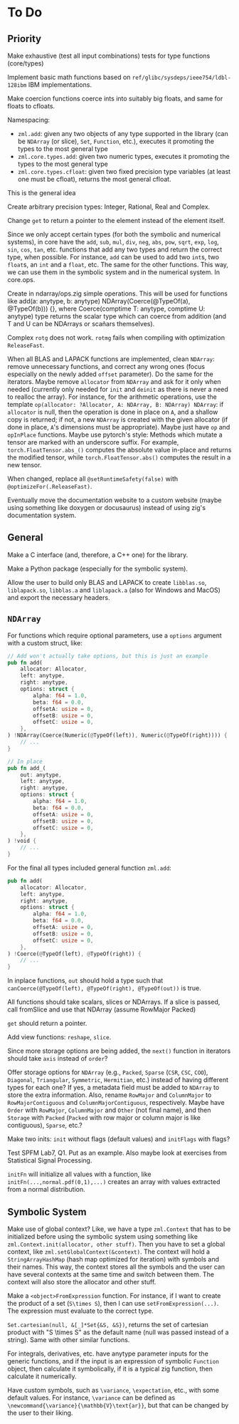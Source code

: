 # To Do

## Priority

Make exhaustive (test all input combinations) tests for type functions (core/types)

Implement basic math functions based on `ref/glibc/sysdeps/ieee754/ldbl-128ibm` IBM implementations.

Make coercion functions coerce ints into suitably big floats, and same for floats to cfloats.

Namespacing:

- `zml.add`: given any two objects of any type supported in the library (can be `NDArray` (or slice), `Set`, `Function`, etc.), executes it promoting the types to the most general type
- `zml.core.types.add`: given two numeric types, executes it promoting the types to the most general type
- `zml.core.types.cfloat`: given two fixed precision type variables (at least one must be cfloat), returns the most general cfloat.

This is the general idea

Create arbitrary precision types: Integer, Rational, Real and Complex.

Change `get` to return a pointer to the element instead of the element itself.

Since we only accept certain types (for both the symbolic and numerical systems), in core have the `add`, `sub`, `mul`, `div`, `neg`, `abs`, `pow`, `sqrt`, `exp`, `log`, `sin`, `cos`, `tan`, etc. functions that add any two types and return the correct type, when possible. For instance, `add` can be used to add two `int`s, two `float`s, an `int` and a `float`, etc. The same for the other functions. This way, we can use them in the symbolic system and in the numerical system. In core.ops.

Create in ndarray/ops.zig simple operations. This will be used for functions like add(a: anytype, b: anytype) NDArray(Coerce(@TypeOf(a), @TypeOf(b))) {}, where Coerce(comptime T: anytype, comptime U: anytype) type returns the scalar type which can coerce from addition (and T and U can be NDArrays or scañars themselves).

Complex `rotg` does not work. `rotmg` fails when compiling with optimization `ReleaseFast`.

When all BLAS and LAPACK functions are implemented, clean `NDArray`: remove unnecessary functions, and correct any wrong ones (focus especially on the newly added `offset` parameter). Do the same for the iterators. Maybe remove `allocator` from `NDArray` and ask for it only when needed (currently only needed for `init` and `deinit` as there is never a need to realloc the array). For instance, for the arithmetic operations, use the template `op(allocator: ?Allocator, A: NDArray, B: NDArray) NDArray`: if `allocator` is null, then the operation is done in place on `A`, and a shallow copy is returned; if not, a new `NDArray` is created with the given allocator (if done in place, `A`'s dimensions must be appropriate). Maybe just have `op` and `opInPlace` functions. Maybe use pytorch's style: Methods which mutate a tensor are marked with an underscore suffix. For example, `torch.FloatTensor.abs_()` computes the absolute value in-place and returns the modified tensor, while `torch.FloatTensor.abs()` computes the result in a new tensor.

When changed, replace all `@setRuntimeSafety(false)` with `@optimizeFor(.ReleaseFast)`.

Eventually move the documentation website to a custom website (maybe using something like doxygen or docusaurus) instead of using zig's documentation system.

## General

Make a C interface (and, therefore, a C++ one) for the library.

Make a Python package (especially for the symbolic system).

Allow the user to build only BLAS and LAPACK to create `libblas.so`, `liblapack.so`, `libblas.a` and `liblapack.a` (also for Windows and MacOS) and export the necessary headers.

## `NDArray`

For functions which require optional parameters, use a `options` argument with a custom struct, like:

```rs
// Add won't actually take options, but this is just an example
pub fn add(
    allocator: Allocator,
    left: anytype,
    right: anytype,
    options: struct {
        alpha: f64 = 1.0,
        beta: f64 = 0.0,
        offsetA: usize = 0,
        offsetB: usize = 0,
        offsetC: usize = 0,
    },
) !NDArray(Coerce(Numeric(@TypeOf(left)), Numeric(@TypeOf(right)))) {
    // ...
}

// In place
pub fn add_(
    out: anytype,
    left: anytype,
    right: anytype,
    options: struct {
        alpha: f64 = 1.0,
        beta: f64 = 0.0,
        offsetA: usize = 0,
        offsetB: usize = 0,
        offsetC: usize = 0,
    },
) !void {
    // ...
}
```

For the final all types included general function `zml.add`:

```rs
pub fn add(
    allocator: Allocator,
    left: anytype,
    right: anytype,
    options: struct {
        alpha: f64 = 1.0,
        beta: f64 = 0.0,
        offsetA: usize = 0,
        offsetB: usize = 0,
        offsetC: usize = 0,
    },
) !Coerce(@TypeOf(left), @TypeOf(right)) {
    // ...
}
```

In inplace functions, `out` should hold a type such that `canCoerce(@TypeOf(left), @TypeOf(right), @TypeOf(out))` is true.

All functions should take scalars, slices or NDArrays. If a slice is passed, call fromSlice and use that NDArray (assume RowMajor Packed)

`get` should return a pointer.

Add view functions: `reshape`, `slice`.

Since more storage options are being added, the `next()` function in iterators should take `axis` instead of `order`?

Offer storage options for `NDArray` (e.g., `Packed`, `Sparse` (`CSR`, `CSC`, `COO`), `Diagonal`, `Triangular`, `Symmetric`, `Hermitian`, etc.) instead of having different types for each one? If yes, a metadata field must be added to `NDArray` to store the extra information. Also, rename `RowMajor` and `ColumnMajor` to `RowMajorContiguous` and `ColumnMajorContiguous`, respectively. Maybe have `Order` with `RowMajor`, `ColumnMajor` and `Other` (not final name), and then `Storage` with `Packed` (`Packed` with row major or column major is like contiguous), `Sparse`, etc.?

Make two inits: `init` without flags (default values) and `initFlags` with flags?

Test SPFM Lab7, Q1. Put as an example. Also maybe look at exercises from Statistical Signal Processing.

`initFn` will initialize all values with a function, like `initFn(...,normal.pdf(0,1),...)` creates an array with values extracted from a normal distribution.

## Symbolic System

Make use of global context? Like, we have a type `zml.Context` that has to be initialized before using the symbolic system using something like `zml.Context.init(allocator, other stuff)`. Then you have to set a global context, like `zml.setGlobalContext(&context)`. The context will hold a `StringArrayHashMap` (hash map optimized for iteration) with symbols and their names. This way, the context stores all the symbols and the user can have several contexts at the same time and switch between them. The context will also store the allocator and other stuff.

Make a `<object>FromExpression` function. For instance, if I want to create the product of a set (`S\times S`), then I can use `setFromExpression(...)`. The expression must evaluate to the correct type.

`Set.cartesian(null, &[_]*Set{&S, &S})`, returns the set of cartesian product with "S \times S" as the default name (null was passed instead of a string). Same with other similar functions.

For integrals, derivatives, etc. have anytype parameter inputs for the generic functions, and if the input is an expression of symbolic `Function` object, then calculate it symbolically, if it is a typical zig function, then calculate it numerically.

Have custom symbols, such as `\variance`, `\expectation`, etc., with some default values. For instance, `\variance` can be defined as `\newcommand{\variance}{\mathbb{V}\text{ar}}`, but that can be changed by the user to their liking.

